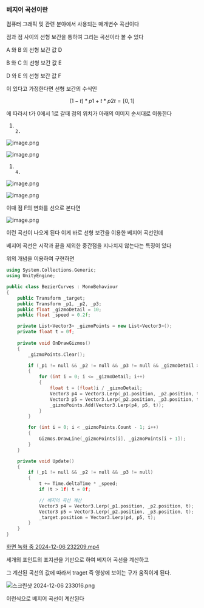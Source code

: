 ### 베지어 곡선이란

컴퓨터 그래픽 밎 관련 분야에서 사용되는 매개변수 곡선이다

점과 점 사이의  선형 보간을 통하여 그리는 곡선이라 볼 수 있다

A 와 B 의 선형 보간 값 D

B 와 C 의 선형 보간 값 E

D 와 E 의 선형 보간 값 F

이 있다고 가정한다면 선형 보간의 수식인

$$
(1 - t) * p1 + t * p2t = [0,1]
$$

에 따라서 t가 0에서 1로 갈때 점의 위치가 아래의 이미지 순서대로 이동한다

1.                                                                                          2. 

![image.png](image.png)

![image.png](image%201.png)

1.                                                                                          4. 

![image.png](image%202.png)

![image.png](image%203.png)

이때 점 F의 변화를 선으로 본다면

![image.png](image%204.png)

이런 곡선이 나오게 된다 이게 바로 선형 보간을 이용한 베지어 곡선인데

베지어 곡선은 시작과 끝을 제외한 중간점을 지나치지 않는다는 특징이 있다

위의 개념을 이용하여 구현하면

```cpp
using System.Collections.Generic;
using UnityEngine;

public class BezierCurves : MonoBehaviour
{
    public Transform _target; 
    public Transform _p1, _p2, _p3;
    public float _gizmoDetail = 10; 
    public float _speed = 0.2f; 

    private List<Vector3> _gizmoPoints = new List<Vector3>();
    private float t = 0f;
    
    private void OnDrawGizmos()
    {
        _gizmoPoints.Clear();

        if (_p1 != null && _p2 != null && _p3 != null && _gizmoDetail > 0)
        {
            for (int i = 0; i <= _gizmoDetail; i++) 
            {
                float t = (float)i / _gizmoDetail;
                Vector3 p4 = Vector3.Lerp(_p1.position, _p2.position, t);
                Vector3 p5 = Vector3.Lerp(_p2.position, _p3.position, t);
                _gizmoPoints.Add(Vector3.Lerp(p4, p5, t));
            }
        }

        for (int i = 0; i < _gizmoPoints.Count - 1; i++)
        {
            Gizmos.DrawLine(_gizmoPoints[i], _gizmoPoints[i + 1]);
        }
    }

    private void Update()
    {
        if (_p1 != null && _p2 != null && _p3 != null)
        {
            t += Time.deltaTime * _speed;
            if (t > 1f) t = 0f;

            // 베지어 곡선 계산
            Vector3 p4 = Vector3.Lerp(_p1.position, _p2.position, t);
            Vector3 p5 = Vector3.Lerp(_p2.position, _p3.position, t);
            _target.position = Vector3.Lerp(p4, p5, t);
        }
    }
}

```

[화면 녹화 중 2024-12-06 232209.mp4](%25ED%2599%2594%25EB%25A9%25B4_%25EB%2585%25B9%25ED%2599%2594_%25EC%25A4%2591_2024-12-06_232209.mp4)

세개의 포인트의 포지션을 기반으로 하여 베지어 곡선을 계산하고

그 계산된 곡선의 값에 따라서 traget 즉 영상에 보이는 구가 움직이게 된다.

![스크린샷 2024-12-06 233016.png](%25EC%258A%25A4%25ED%2581%25AC%25EB%25A6%25B0%25EC%2583%25B7_2024-12-06_233016.png)

이런식으로 베지어 곡선이 계산된다